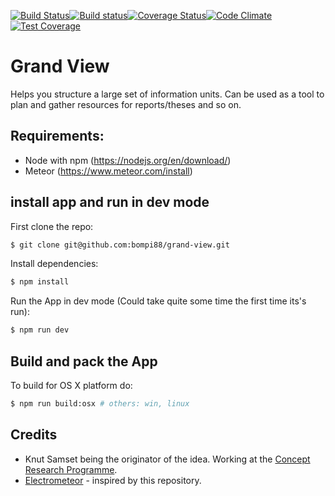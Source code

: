 [![Build Status](https://travis-ci.org/bompi88/grand-view.svg?branch=devel)](https://travis-ci.org/bompi88/grand-view)[![Build status](https://ci.appveyor.com/api/projects/status/72jb1xwtj78gs7i9/branch/devel?svg=true)](https://ci.appveyor.com/project/bompi88/grand-view/branch/devel)[![Coverage Status](https://coveralls.io/repos/github/bompi88/grand-view/badge.svg)](https://coveralls.io/github/bompi88/grand-view)[![Code Climate](https://codeclimate.com/github/bompi88/grand-view/badges/gpa.svg)](https://codeclimate.com/github/bompi88/grand-view)[![Test Coverage](https://codeclimate.com/github/bompi88/grand-view/badges/coverage.svg)](https://codeclimate.com/github/bompi88/grand-view/coverage)


# Grand View

Helps you structure a large set of information units. Can be used as a tool to plan and gather resources for reports/theses and so on.

## Requirements:

- Node with npm (https://nodejs.org/en/download/)
- Meteor (https://www.meteor.com/install)

## install app and run in dev mode

First clone the repo:
``` bash
$ git clone git@github.com:bompi88/grand-view.git
```

Install dependencies:
``` bash
$ npm install
```

Run the App in dev mode (Could take quite some time the first time its's run):
``` bash
$ npm run dev
```

## Build and pack the App
To build for OS X platform do:
``` bash
$ npm run build:osx # others: win, linux
```

## Credits
* Knut Samset being the originator of the idea. Working at the [Concept Research Programme](https://www.ntnu.edu/concept).
* [Electrometeor](https://github.com/sircharleswatson/Electrometeor) - inspired by this repository.
